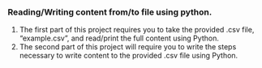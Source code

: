 ### Reading/Writing content from/to file using python.
1. The first part of this project requires you to take the provided .csv file, “example.csv”, and read/print the full content using Python. 
2. The second part of this project will require you to write the steps necessary to write content to the provided .csv file using Python. 
